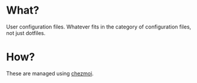 # What?
User configuration files. Whatever fits in the category of configuration files, not just dotfiles.

# How?
These are managed using [chezmoi](https://www.chezmoi.io/).
